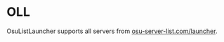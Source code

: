 # OLL

OsuListLauncher supports all servers from [osu-server-list.com/launcher](https://osu-server-list.com/launcher).

